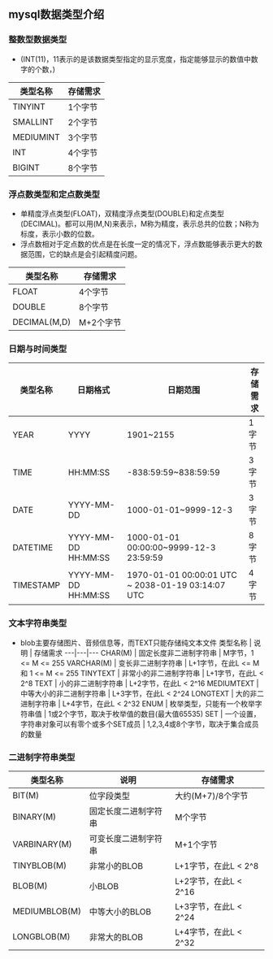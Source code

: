 ## mysql数据类型介绍
### 整数型数据类型
- (INT(11)，11表示的是该数据类型指定的显示宽度，指定能够显示的数值中数字的个数，)

类型名称 | 存储需求
---|---
TINYINT | 1个字节
SMALLINT | 2个字节
MEDIUMINT | 3个字节
INT | 4个字节
BIGINT | 8个字节

### 浮点数类型和定点数类型
- 单精度浮点类型(FLOAT)，双精度浮点类型(DOUBLE)和定点类型(DECIMAL)。都可以用(M,N)来表示，M称为精度，表示总共的位数；N称为标度，表示小数的位数。
- 浮点数相对于定点数的优点是在长度一定的情况下，浮点数能够表示更大的数据范围，它的缺点是会引起精度问题。

类型名称 | 存储需求
---|---
FLOAT | 4个字节
DOUBLE | 8个字节
DECIMAL(M,D) | M+2个字节

### 日期与时间类型
类型名称 | 日期格式 | 日期范围 | 存储需求
---|---|---|---
YEAR | YYYY | 1901~2155 | 1字节
TIME | HH:MM:SS | -838:59:59~838:59:59 | 3字节
DATE | YYYY-MM-DD | 1000-01-01~9999-12-3 | 3字节
DATETIME | YYYY-MM-DD HH:MM:SS | 1000-01-01 00:00:00~9999-12-3 23:59:59 | 8字节
TIMESTAMP | YYYY-MM-DD HH:MM:SS | 1970-01-01 00:00:01 UTC ~ 2038-01-19 03:14:07 UTC | 4字节

### 文本字符串类型
- blob主要存储图片、音频信息等，而TEXT只能存储纯文本文件
类型名称 | 说明 | 存储需求
---|---|---
CHAR(M) | 固定长度非二进制字符串 | M字节，1 <= M <= 255
VARCHAR(M) | 变长非二进制字符串 | L+1字节，在此L <= M 和 1 <= M <= 255
TINYTEXT | 非常小的非二进制字符串 | L+1字节，在此L < 2^8
TEXT | 小的非二进制字符串 | L+2字节，在此L < 2^16
MEDIUMTEXT | 中等大小的非二进制字符串 | L+3字节，在此L < 2^24
LONGTEXT | 大的非二进制字符串 | L+4字节，在此L < 2^32
ENUM | 枚举类型，只能有一个枚举字符串值 | 1或2个字节，取决于枚举值的数目(最大值65535)
SET | 一个设置，字符串对象可以有零个或多个SET成员 | 1,2,3,4或8个字节，取决于集合成员的数量

### 二进制字符串类型
类型名称 | 说明 | 存储需求
---|---|---
BIT(M)|位字段类型|大约(M+7)/8个字节
BINARY(M)|固定长度二进制字符串|M个字节
VARBINARY(M)|可变长度二进制字符串|M+1个字节
TINYBLOB(M)|非常小的BLOB|L+1字节，在此L < 2^8
BLOB(M)|小BLOB|L+2字节，在此L < 2^16
MEDIUMBLOB(M)|中等大小的BLOB|L+3字节，在此L < 2^24
LONGBLOB(M)|非常大的BLOB|L+4字节，在此L < 2^32